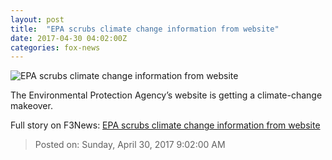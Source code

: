 ```yaml
---
layout: post
title:  "EPA scrubs climate change information from website"
date: 2017-04-30 04:02:00Z
categories: fox-news
---
```


![EPA scrubs climate change information from website](http://a57.foxnews.com/media2.foxnews.com/BrightCove/694940094001/2017/04/29/876/493/694940094001_5416314730001_5416294056001-vs.jpg?ve=1&tl=1)

The Environmental Protection Agency’s website is getting a climate-change makeover.


Full story on F3News: [EPA scrubs climate change information from website](http://www.f3nws.com/n/DuNGZ)

> Posted on: Sunday, April 30, 2017 9:02:00 AM
